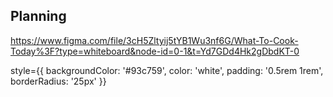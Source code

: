 ## Planning

https://www.figma.com/file/3cH5Zltyij5tYB1Wu3nf6G/What-To-Cook-Today%3F?type=whiteboard&node-id=0-1&t=Yd7GDd4Hk2gDbdKT-0


style={{
				backgroundColor: '#93c759',
				color: 'white',
				padding: '0.5rem 1rem',
				borderRadius: '25px'
			  }}
